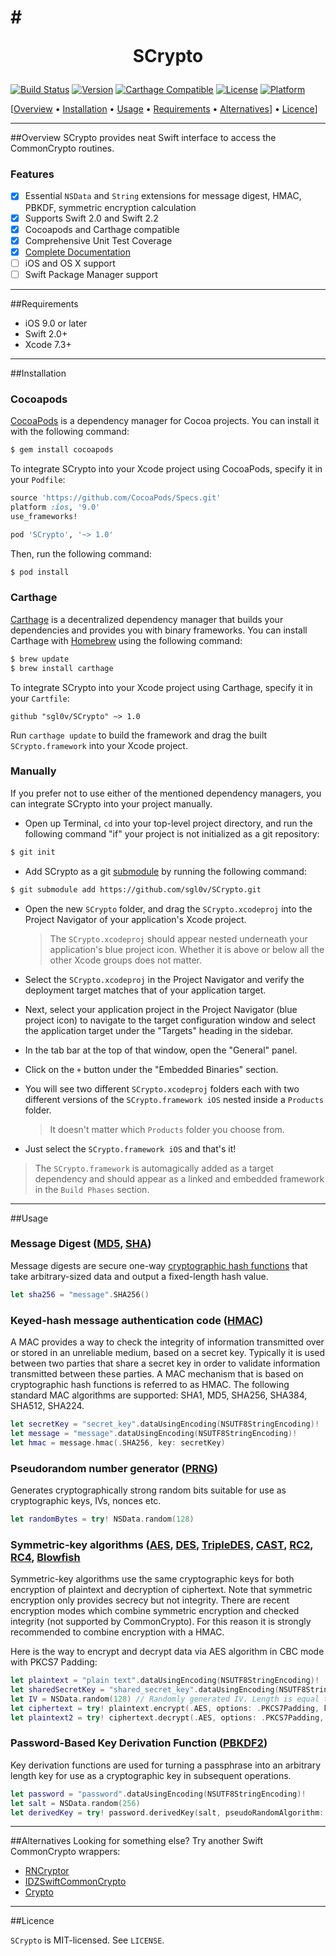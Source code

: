 #<p align="center">SCrypto</p>
===============
[![Build Status](https://travis-ci.org/sgl0v/SCrypto.svg?branch=master)](https://travis-ci.org/sgl0v/SCrypto) 
[![Version](https://img.shields.io/cocoapods/v/SCrypto.svg?style=flat)](http://cocoadocs.org/docsets/SCrypto)
[![Carthage Compatible](https://img.shields.io/badge/Carthage-compatible-4BC51D.svg?style=flat)](https://github.com/Carthage/Carthage)
[![License](https://img.shields.io/cocoapods/l/SCrypto.svg?style=flat)](http://cocoadocs.org/docsets/SCrypto)
[![Platform](https://img.shields.io/cocoapods/p/SCrypto.svg?style=flat)](http://cocoadocs.org/docsets/SCrypto)

[[Overview](#overview) &bull; [Installation](#installation) &bull; [Usage](#usage) &bull; [Requirements](#requirements) &bull; [Alternatives](#alternatives)] &bull; [Licence](#licence)] 

---

##<a name="overview"></a>Overview
SCrypto provides neat Swift interface to access the CommonCrypto routines.
### Features

- [x] Essential `NSData` and `String` extensions for message digest, HMAC, PBKDF, symmetric encryption calculation
- [x] Supports Swift 2.0 and Swift 2.2
- [x] Cocoapods and Carthage compatible
- [x] Comprehensive Unit Test Coverage
- [x] [Complete Documentation](http://cocoadocs.org/docsets/SCrypto)
- [ ] iOS and OS X support
- [ ] Swift Package Manager support

---

##<a name="requirements"></a>Requirements

- iOS 9.0 or later
- Swift 2.0+
- Xcode 7.3+

---

##<a name="installation"></a>Installation
### Cocoapods

[CocoaPods](http://cocoapods.org) is a dependency manager for Cocoa projects. You can install it with the following command:

```bash
$ gem install cocoapods
```

To integrate SCrypto into your Xcode project using CocoaPods, specify it in your `Podfile`:

```ruby
source 'https://github.com/CocoaPods/Specs.git'
platform :ios, '9.0'
use_frameworks!

pod 'SCrypto', '~> 1.0'
```

Then, run the following command:

```bash
$ pod install
```

### Carthage
[Carthage](https://github.com/Carthage/Carthage) is a decentralized dependency manager that builds your dependencies and provides you with binary frameworks. You can install Carthage with [Homebrew](http://brew.sh/) using the following command:

```bash
$ brew update
$ brew install carthage
```

To integrate SCrypto into your Xcode project using Carthage, specify it in your `Cartfile`:

```ogdl
github "sgl0v/SCrypto" ~> 1.0
```

Run `carthage update` to build the framework and drag the built `SCrypto.framework` into your Xcode project.

### Manually
If you prefer not to use either of the mentioned dependency managers, you can integrate SCrypto into your project manually.

- Open up Terminal, `cd` into your top-level project directory, and run the following command "if" your project is not initialized as a git repository:

```bash
$ git init
```

- Add SCrypto as a git [submodule](http://git-scm.com/docs/git-submodule) by running the following command:

```bash
$ git submodule add https://github.com/sgl0v/SCrypto.git
```

- Open the new `SCrypto` folder, and drag the `SCrypto.xcodeproj` into the Project Navigator of your application's Xcode project.

    > The `SCrypto.xcodeproj` should appear nested underneath your application's blue project icon. Whether it is above or below all the other Xcode groups does not matter.

- Select the `SCrypto.xcodeproj` in the Project Navigator and verify the deployment target matches that of your application target.
- Next, select your application project in the Project Navigator (blue project icon) to navigate to the target configuration window and select the application target under the "Targets" heading in the sidebar.
- In the tab bar at the top of that window, open the "General" panel.
- Click on the `+` button under the "Embedded Binaries" section.
- You will see two different `SCrypto.xcodeproj` folders each with two different versions of the `SCrypto.framework iOS` nested inside a `Products` folder.

    > It doesn't matter which `Products` folder you choose from.
    
- Just select the `SCrypto.framework iOS` and that's it!

> The `SCrypto.framework` is automagically added as a target dependency and should appear as a linked and embedded framework in the `Build Phases` section.

---

##<a name="usage"></a>Usage
### Message Digest ([MD5](https://en.wikipedia.org/wiki/MD5), [SHA](https://en.wikipedia.org/wiki/Secure_Hash_Algorithm))
Message digests are secure one-way [cryptographic hash functions](https://en.wikipedia.org/wiki/Cryptographic_hash_function) that take arbitrary-sized data and output a fixed-length hash value.

```swift
let sha256 = "message".SHA256()
```

### Keyed-hash message authentication code ([HMAC](https://en.wikipedia.org/wiki/Hash-based_message_authentication_code))
A MAC provides a way to check the integrity of information transmitted over or stored in an unreliable medium, based on a secret key. Typically it is used between two parties that share a secret key in order to validate information transmitted between these parties. A MAC mechanism that is based on cryptographic hash functions is referred to as HMAC. The following standard MAC algorithms are supported: SHA1, MD5, SHA256, SHA384, SHA512, SHA224.

```swift
let secretKey = "secret_key".dataUsingEncoding(NSUTF8StringEncoding)!
let message = "message".dataUsingEncoding(NSUTF8StringEncoding)!
let hmac = message.hmac(.SHA256, key: secretKey)
```

### Pseudorandom number generator ([PRNG](https://en.wikipedia.org/wiki/Pseudorandom_number_generator))
Generates cryptographically strong random bits suitable for use as cryptographic keys, IVs, nonces etc.

```swift
let randomBytes = try! NSData.random(128)
```

### Symmetric-key algorithms ([AES](https://en.wikipedia.org/wiki/Advanced_Encryption_Standard), [DES](https://en.wikipedia.org/wiki/Data_Encryption_Standard), [TripleDES](https://en.wikipedia.org/wiki/Triple_DES), [CAST](https://en.wikipedia.org/wiki/CAST5), [RC2](https://en.wikipedia.org/wiki/RC2), [RC4](https://en.wikipedia.org/wiki/RC4), [Blowfish](https://en.wikipedia.org/wiki/Blowfish_(cipher))

Symmetric-key algorithms use the same cryptographic keys for both encryption of plaintext and decryption of ciphertext. Note that symmetric encryption only provides secrecy but not integrity. There are recent encryption modes which combine symmetric encryption and checked integrity (not supported by CommonCrypto). For this reason it is strongly recommended to combine encryption with a HMAC.

Here is the way to encrypt and decrypt data via AES algorithm in CBC mode with PKCS7 Padding:

```swift
let plaintext = "plain text".dataUsingEncoding(NSUTF8StringEncoding)!
let sharedSecretKey = "shared_secret_key".dataUsingEncoding(NSUTF8StringEncoding)!.SHA256() // AES-256
let IV = NSData.random(128) // Randomly generated IV. Length is equal to the AES block size(128)
let ciphertext = try! plaintext.encrypt(.AES, options: .PKCS7Padding, key: sharedSecretKey, iv: IV)
let plaintext2 = try! ciphertext.decrypt(.AES, options: .PKCS7Padding, key: sharedSecretKey, iv: IV)
```

### Password-Based Key Derivation Function ([PBKDF2](https://en.wikipedia.org/wiki/PBKDF2))
Key derivation functions are used for turning a passphrase into an arbitrary length key for use as a cryptographic key in subsequent operations.

```swift
let password = "password".dataUsingEncoding(NSUTF8StringEncoding)!
let salt = NSData.random(256)
let derivedKey = try! password.derivedKey(salt, pseudoRandomAlgorithm: .SHA256, rounds: 20, derivedKeyLength: 64)
```

---

##<a name="alternatives"></a>Alternatives
Looking for something else? Try another Swift CommonCrypto wrappers:

- [RNCryptor](https://github.com/RNCryptor/RNCryptor)
- [IDZSwiftCommonCrypto](https://github.com/iosdevzone/IDZSwiftCommonCrypto)
- [Crypto](https://github.com/soffes/Crypto)

---
 
##<a name="licence"></a>Licence

`SCrypto` is MIT-licensed. See `LICENSE`. 